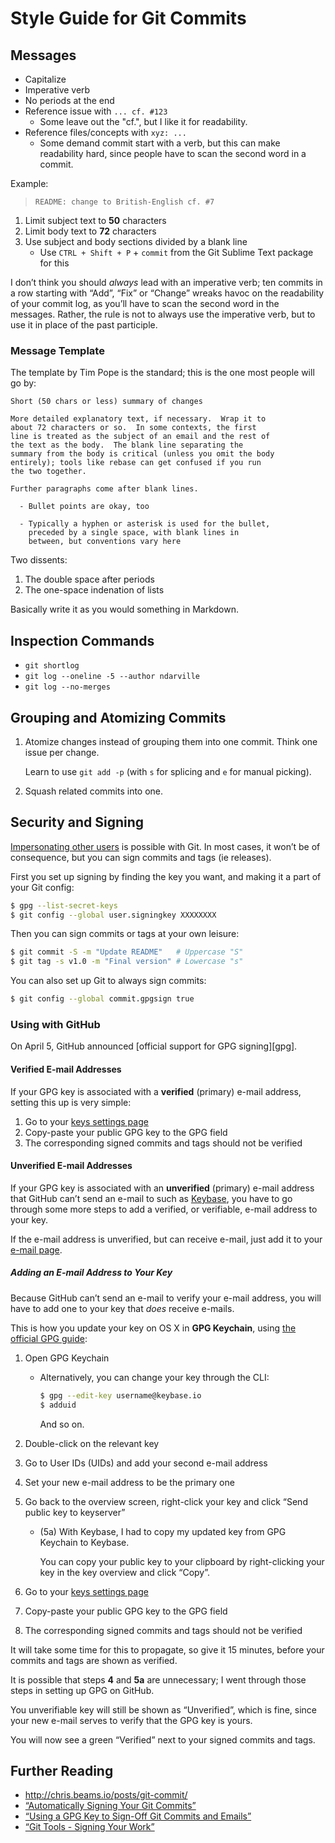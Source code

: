 Style Guide for Git Commits
===========================

Messages
--------
* Capitalize
* Imperative verb
* No periods at the end
* Reference issue with `... cf. #123`
    - Some leave out the "cf.", but I like it for readability.
* Reference files/concepts with `xyz: ...`
    - Some demand commit start with a verb, but this can make readability hard, since people have to scan the second word in a commit.

Example:

> `README: change to British-English cf. #7`

1. Limit subject text to **50** characters
2. Limit body text to **72** characters
3. Use subject and body sections divided by a blank line
    - Use `CTRL + Shift + P` + `commit` from the Git Sublime Text package for this

I don’t think you should *always* lead with an imperative verb; ten commits in a row starting with “Add”, “Fix” or “Change” wreaks havoc on the readability of your commit log, as you’ll have to scan the second word in the messages. Rather, the rule is not to always use the imperative verb, but to use it in place of the past participle.

### Message Template ###

The template by Tim Pope is the standard; this is the one most people will go by:

    Short (50 chars or less) summary of changes

    More detailed explanatory text, if necessary.  Wrap it to
    about 72 characters or so.  In some contexts, the first
    line is treated as the subject of an email and the rest of
    the text as the body.  The blank line separating the
    summary from the body is critical (unless you omit the body
    entirely); tools like rebase can get confused if you run
    the two together.

    Further paragraphs come after blank lines.

      - Bullet points are okay, too

      - Typically a hyphen or asterisk is used for the bullet,
        preceded by a single space, with blank lines in
        between, but conventions vary here

Two dissents:

1. The double space after periods
2. The one-space indenation of lists

Basically write it as you would something in Markdown.

Inspection Commands
-------------------
* `git shortlog`
* `git log --oneline -5 --author ndarville`
* `git log --no-merges`

Grouping and Atomizing Commits
------------------------------
1. Atomize changes instead of grouping them into one commit. Think one issue per change.

    Learn to use `git add -p` (with `s` for splicing and `e` for manual picking).

2. Squash related commits into one.

Security and Signing
--------------------
[Impersonating other users][impersonation] is possible with Git. In most cases, it won’t be of consequence, but you can sign commits and tags (ie releases).

First you set up signing by finding the key you want, and making it a part of your Git config:

```sh
$ gpg --list-secret-keys
$ git config --global user.signingkey XXXXXXXX
```

Then you can sign commits or tags at your own leisure:

```sh
$ git commit -S -m "Update README"   # Uppercase "S"
$ git tag -s v1.0 -m "Final version" # Lowercase "s"
```

You can also set up Git to always sign commits:

```sh
$ git config --global commit.gpgsign true
```

### Using with GitHub ###

On April 5, GitHub announced [official support for GPG signing][gpg].

#### Verified E-mail Addresses ####

If your GPG key is associated with a **verified** (primary) e-mail address, setting this up is very simple:

1. Go to your [keys settings page][github-keys]
2. Copy-paste your public GPG key to the GPG field
3. The corresponding signed commits and tags should not be verified

#### Unverified E-mail Addresses ####

If your GPG key is associated with an **unverified** (primary) e-mail address that GitHub can’t send an e-mail to such as [Keybase][], you have to go through some more steps to add a verified, or verifiable, e-mail address to your key.

If the e-mail address is unverified, but can receive e-mail, just add it to your [e-mail page][].

##### Adding an E-mail Address to Your Key #####

Because GitHub can’t send an e-mail to verify your e-mail address, you will have to add one to your key that *does* receive e-mails.

This is how you update your key on OS X in **GPG Keychain**, using [the official GPG guide][gpg-guide]:

1. Open GPG Keychain
    - Alternatively, you can change your key through the CLI:

        ```sh
        $ gpg --edit-key username@keybase.io
        $ adduid
        ```

        And so on.

2. Double-click on the relevant key
3. Go to User IDs (UIDs) and add your second e-mail address
4. Set your new e-mail address to be the primary one
5. Go back to the overview screen, right-click your key and click “Send public key to keyserver”
    - (5a) With Keybase, I had to copy my updated key from GPG Keychain to Keybase.

        You can copy your public key to your clipboard by right-clicking your key in the key overview and click “Copy”.
7. Go to your [keys settings page][github-keys]
8. Copy-paste your public GPG key to the GPG field
9. The corresponding signed commits and tags should not be verified

It will take some time for this to propagate, so give it 15 minutes, before your commits and tags are shown as verified.

It is possible that steps **4** and **5a** are unnecessary; I went through those steps in setting up GPG on GitHub.

You unverifiable key will still be shown as “Unverified”, which is fine, since your new e-mail serves to verify that the GPG key is yours.

You will now see a green “Verified” next to your signed commits and tags.

Further Reading
---------------
* <http://chris.beams.io/posts/git-commit/>
* [“Automatically Signing Your Git Commits”][signing-guide]
* [“Using a GPG Key to Sign-Off Git Commits and Emails”][gpg-signing]
* [“Git Tools - Signing Your Work”][signing-docs]


[impersonation]: https://news.ycombinator.com/item?id=11053078
[github-signing]: https://github.com/blog/2144-gpg-signature-verification
[github-keys]: https://github.com/settings/keys
[keybase]: https://keybase.io
[e-mail page]: https://github.com/settings/emails
[gpg-guide]: https://gpgtools.tenderapp.com/kb/how-to/add-more-email-addresses-user-ids-to-your-existing-key
[signing-guide]: http://harryrschwartz.com/2014/11/01/automatically-signing-your-git-commits.html
[gpg-signing]: https://driesvints.com/blog/using-a-gpg-key-to-sign-off-git-commits-and-emails
[signing-docs]: http://git-scm.com/book/ch7-4.html
